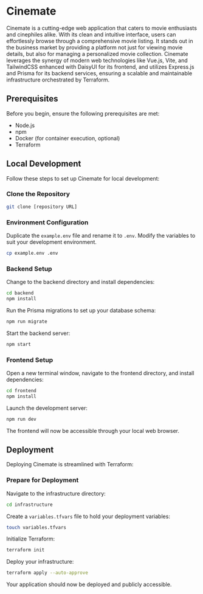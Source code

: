 # Cinemate

Cinemate is a cutting-edge web application that caters to movie enthusiasts and cinephiles alike. With its clean and intuitive interface, users can effortlessly browse through a comprehensive movie listing. It stands out in the business market by providing a platform not just for viewing movie details, but also for managing a personalized movie collection. Cinemate leverages the synergy of modern web technologies like Vue.js, Vite, and TailwindCSS enhanced with DaisyUI for its frontend, and utilizes Express.js and Prisma for its backend services, ensuring a scalable and maintainable infrastructure orchestrated by Terraform.

## Prerequisites

Before you begin, ensure the following prerequisites are met:

- Node.js
- npm
- Docker (for container execution, optional)
- Terraform

## Local Development

Follow these steps to set up Cinemate for local development:

### Clone the Repository

```bash
git clone [repository URL]
```

### Environment Configuration

Duplicate the `example.env` file and rename it to `.env`. Modify the variables to suit your development environment.

```bash
cp example.env .env
```

### Backend Setup

Change to the backend directory and install dependencies:

```bash
cd backend
npm install
```

Run the Prisma migrations to set up your database schema:

```bash
npm run migrate
```

Start the backend server:

```bash
npm start
```

### Frontend Setup

Open a new terminal window, navigate to the frontend directory, and install dependencies:

```bash
cd frontend
npm install
```

Launch the development server:

```bash
npm run dev
```

The frontend will now be accessible through your local web browser.

## Deployment

Deploying Cinemate is streamlined with Terraform:

### Prepare for Deployment

Navigate to the infrastructure directory:

```bash
cd infrastructure
```

Create a `variables.tfvars` file to hold your deployment variables:

```bash
touch variables.tfvars
```

Initialize Terraform:

```bash
terraform init
```

Deploy your infrastructure:

```bash
terraform apply --auto-approve
```

Your application should now be deployed and publicly accessible.
